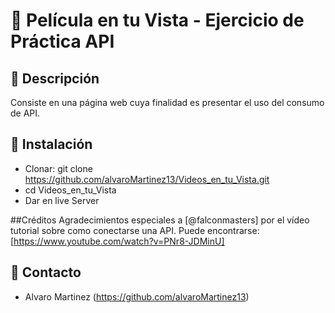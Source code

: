 # 🎥 Película en tu Vista - Ejercicio de Práctica API

## 🧩 Descripción
Consiste en una página web cuya finalidad es presentar el uso del consumo de API.

## 🧱 Instalación
- Clonar: git clone https://github.com/alvaroMartinez13/Videos_en_tu_Vista.git
- cd Videos_en_tu_Vista
- Dar en live Server

##Créditos
Agradecimientos especiales a [@falconmasters] por el vídeo tutorial sobre como conectarse una API. Puede encontrarse: [https://www.youtube.com/watch?v=PNr8-JDMinU]

## 📒 Contacto
- Alvaro Martinez (https://github.com/alvaroMartinez13)

